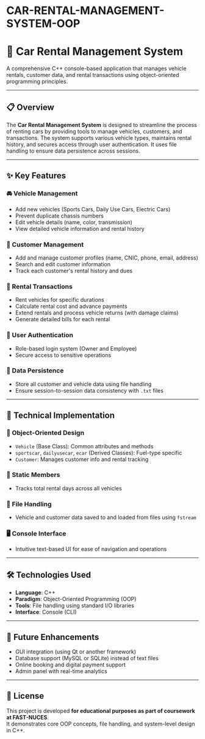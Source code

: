 # CAR-RENTAL-MANAGEMENT-SYSTEM-OOP
# 🚗 Car Rental Management System

A comprehensive C++ console-based application that manages vehicle rentals, customer data, and rental transactions using object-oriented programming principles.

---

## 📋 Overview

The **Car Rental Management System** is designed to streamline the process of renting cars by providing tools to manage vehicles, customers, and transactions. The system supports various vehicle types, maintains rental history, and secures access through user authentication. It uses file handling to ensure data persistence across sessions.

---

## ✨ Key Features

### 🚘 Vehicle Management
- Add new vehicles (Sports Cars, Daily Use Cars, Electric Cars)
- Prevent duplicate chassis numbers
- Edit vehicle details (name, color, transmission)
- View detailed vehicle information and rental history

### 👤 Customer Management
- Add and manage customer profiles (name, CNIC, phone, email, address)
- Search and edit customer information
- Track each customer's rental history and dues

### 📄 Rental Transactions
- Rent vehicles for specific durations
- Calculate rental cost and advance payments
- Extend rentals and process vehicle returns (with damage claims)
- Generate detailed bills for each rental

### 🔐 User Authentication
- Role-based login system (Owner and Employee)
- Secure access to sensitive operations

### 💾 Data Persistence
- Store all customer and vehicle data using file handling
- Ensure session-to-session data consistency with `.txt` files

---

## 🧱 Technical Implementation

### 🧩 Object-Oriented Design
- `Vehicle` (Base Class): Common attributes and methods  
- `sportscar`, `dailyusecar`, `ecar` (Derived Classes): Fuel-type specific  
- `Customer`: Manages customer info and rental tracking

### 🧮 Static Members
- Tracks total rental days across all vehicles

### 📂 File Handling
- Vehicle and customer data saved to and loaded from files using `fstream`

### 🖥 Console Interface
- Intuitive text-based UI for ease of navigation and operations

---

## 🛠 Technologies Used

- **Language**: C++
- **Paradigm**: Object-Oriented Programming (OOP)
- **Tools**: File handling using standard I/O libraries
- **Interface**: Console (CLI)

---

## 🚀 Future Enhancements

- GUI integration (using Qt or another framework)
- Database support (MySQL or SQLite) instead of text files
- Online booking and digital payment support
- Admin panel with real-time analytics

---

## 📝 License

This project is developed **for educational purposes as part of coursework at FAST-NUCES**.  
It demonstrates core OOP concepts, file handling, and system-level design in C++.
